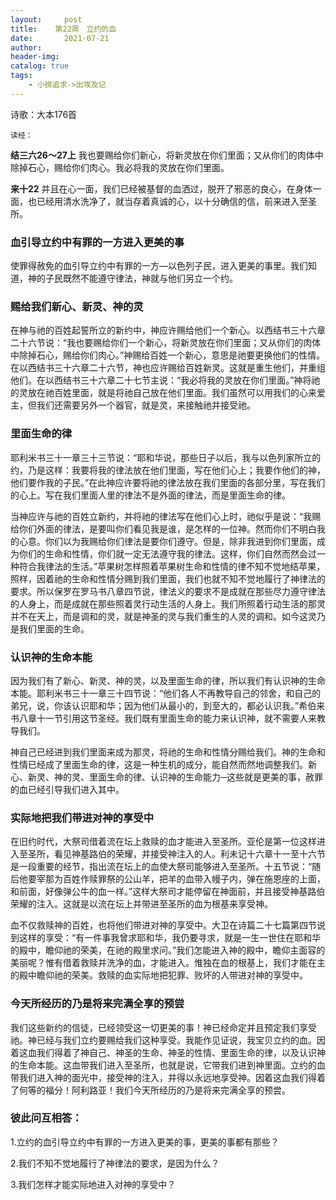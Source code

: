 ```yaml
---
layout:     post
title:    第22周　立约的血
date:       2021-07-21
author:     
header-img: 
catalog: true
tags:
    - 小排追求->出埃及记
---
```


诗歌：大本176首

`读经：`

**结三六26～27上**	我也要赐给你们新心，将新灵放在你们里面；又从你们的肉体中除掉石心，赐给你们肉心。我必将我的灵放在你们里面。

**来十22**	并且在心一面，我们已经被基督的血洒过，脱开了邪恶的良心，在身体一面，也已经用清水洗净了，就当存着真诚的心，以十分确信的信，前来进入至圣所。

### **血引导立约中有罪的一方进入更美的事**

使罪得赦免的血引导立约中有罪的一方—以色列子民，进入更美的事里。我们知道，神的子民既然不能遵守律法，神就与他们另立一个约。

### **赐给我们新心、新灵、神的灵**

在神与祂的百姓起誓所立的新约中，神应许赐给他们一个新心。以西结书三十六章二十六节说：“我也要赐给你们一个新心，将新灵放在你们里面；又从你们的肉体中除掉石心，赐给你们肉心。”神赐给百姓一个新心，意思是祂要更换他们的性情。在以西结书三十六章二十六节，神也应许赐给百姓新灵。这就是重生他们，并重组他们。在以西结书三十六章二十七节主说：“我必将我的灵放在你们里面。”神将祂的灵放在祂百姓里面，就是将祂自己放在他们里面。我们虽然可以用我们的心来爱主，但我们还需要另外一个器官，就是灵，来接触祂并接受祂。

### **里面生命的律**

耶利米书三十一章三十三节说：“耶和华说，那些日子以后，我与以色列家所立的约，乃是这样：我要将我的律法放在他们里面，写在他们心上；我要作他们的神，他们要作我的子民。”在此神应许要将祂的律法放在我们里面的各部分里，写在我们的心上。写在我们里面人里的律法不是外面的律法，而是里面生命的律。

当神应许与祂的百姓立新约，并将祂的律法写在他们心上时，祂似乎是说：“我赐给你们外面的律法，是要叫你们看见我是谁，是怎样的一位神。然而你们不明白我的心意。你们以为我赐给你们律法是要你们遵守。但是，除非我进到你们里面，成为你们的生命和性情，你们就一定无法遵守我的律法。这样，你们自然而然会过一种符合我律法的生活。”苹果树怎样照着苹果树生命和性情的律不知不觉地结苹果，照样，因着祂的生命和性情分赐到我们里面，我们也就不知不觉地履行了神律法的要求。所以保罗在罗马书八章四节说，律法义的要求不是成就在那些尽力遵守律法的人身上，而是成就在那些照着灵行动生活的人身上。我们所照着行动生活的那灵并不在天上，而是调和的灵，就是神圣的灵与我们重生的人灵的调和。如今这灵乃是我们里面的生命。

### **认识神的生命本能**

因为我们有了新心、新灵、神的灵，以及里面生命的律，所以我们有认识神的生命本能。耶利米书三十一章三十四节说：“他们各人不再教导自己的邻舍，和自己的弟兄，说，你该认识耶和华；因为他们从最小的，到至大的，都必认识我。”希伯来书八章十一节引用这节圣经。我们既有里面生命的能力来认识神，就不需要人来教导我们。

神自己已经进到我们里面来成为那灵，将祂的生命和性情分赐给我们。神的生命和性情已经成了里面生命的律，这是一种生机的成分，能自然而然地调整我们。新心、新灵、神的灵、里面生命的律、认识神的生命能力─这些就是更美的事，赦罪的血已经引导我们进入其中。

### **实际地把我们带进对神的享受中**

在旧约时代，大祭司借着流在坛上救赎的血才能进入至圣所。亚伦是第一位这样进入至圣所，看见神基路伯的荣耀，并接受神注入的人。利未记十六章十一至十六节是一段重要的经节，指出流在坛上的血使大祭司能够进入至圣所。十五节说：“随后他要宰那为百姓作赎罪祭的公山羊，把羊的血带入幔子内，弹在施恩座的上面，和前面，好像弹公牛的血一样。”这样大祭司才能停留在神面前，并且接受神基路伯荣耀的注入。这就是以流在坛上并带进至圣所的血为根基来享受神。

血不仅救赎神的百姓，也将他们带进对神的享受中。大卫在诗篇二十七篇第四节说到这样的享受：“有一件事我曾求耶和华，我仍要寻求，就是一生一世住在耶和华的殿中，瞻仰祂的荣美，在祂的殿里求问。”我们怎能进入神的殿中，瞻仰主面容的美丽呢？惟有借着救赎并洗净的血，才能进入。惟独在血的根基上，我们才能在主的殿中瞻仰祂的荣美。救赎的血实际地把犯罪、败坏的人带进对神的享受中。

### **今天所经历的乃是将来完满全享的预尝**

我们这些新约的信徒，已经领受这一切更美的事！神已经命定并且预定我们享受祂。神已经与我们立约要赐给我们这种享受。我能作见证说，我宝贝立约的血。因着这血我们得着了神自己、神圣的生命、神圣的性情、里面生命的律，以及认识神的生命本能。这血带我们进入至圣所，也就是说，它带我们进到神里面。立约的血带我们进入神的面光中，接受神的注入，并得以永远地享受神。因着这血我们得着了何等的福分！阿利路亚！我们今天所经历的乃是将来完满全享的预尝。

 

### 彼此问互相答：

1.立约的血引导立约中有罪的一方进入更美的事，更美的事都有那些？

2.我们不知不觉地履行了神律法的要求，是因为什么？

3.我们怎样才能实际地进入对神的享受中？